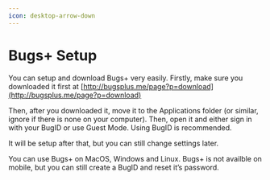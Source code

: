 ```yaml
---
icon: desktop-arrow-down
---
```


# Bugs+ Setup

You can setup and download Bugs+ very easily. Firstly, make sure you downloaded it first at [http://bugsplus.me/page?p=download](http://bugsplus.me/page?p=download)

Then, after you downloaded it, move it to the Applications folder (or similar, ignore if there is none on your computer). Then, open it and either sign in with your BugID or use Guest Mode. Using BugID is recommended.

It will be setup after that, but you can still change settings later.

You can use Bugs+ on MacOS, Windows and Linux. Bugs+ is not availble on mobile, but you can still create a BugID and reset it’s password.
